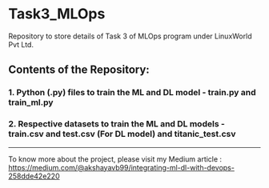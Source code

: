 # Task3_MLOps
Repository to store details of Task 3 of MLOps program under LinuxWorld Pvt Ltd.


## Contents of the Repository:<br>
### 1. Python (.py) files to train the ML and DL model - train.py and train_ml.py
### 2. Respective datasets to train the ML and DL models - train.csv and test.csv (For DL model) and titanic_test.csv

____________________________

To know more about the project, please visit my Medium article : https://medium.com/@akshayavb99/integrating-ml-dl-with-devops-258dde42e220
